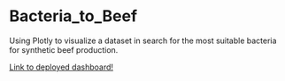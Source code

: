 # Bacteria_to_Beef
Using Plotly to visualize a dataset in search for the most suitable bacteria for synthetic beef production.


[Link to deployed dashboard!](https://brotherscodes.github.io/Biodiversity_with_Plotly/)